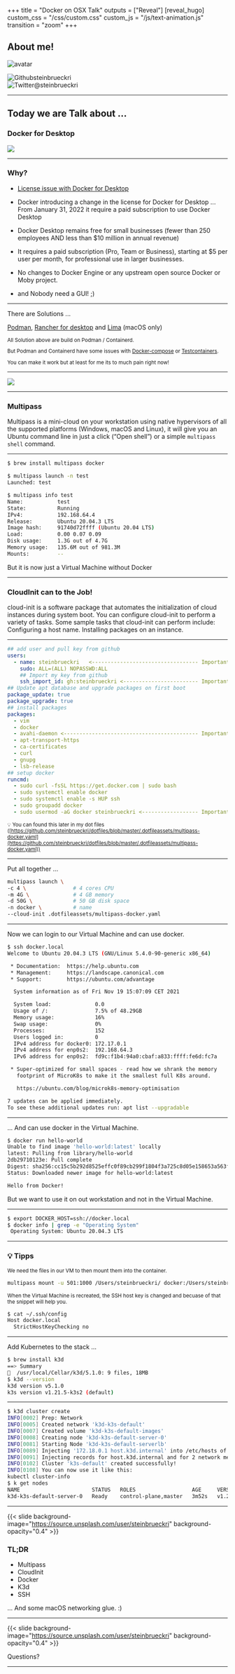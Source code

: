 +++
title = "Docker on OSX Talk"
outputs = ["Reveal"]
[reveal_hugo]
custom_css = "/css/custom.css"
custom_js = "/js/text-animation.js"
transition = "zoom"
+++

<section data-noprocess class="present">
  <h2>About me!</h2>

  <img alt="avatar" class="avatar" src="/images/me.jpg"/>

  <img alt="Github" class="brand-icon" src="/images/icons/github-logo.svg"/>steinbrueckri
  <br/>
  <img alt="Twitter" class="brand-icon" src="/images/icons/twitter-logo.svg"/>@steinbrueckri

  <div class="text-animation-wrapper">
  <p class="text-animation"></p>
  </div>

</section>

---

## Today we are Talk about ...

### Docker for Desktop

![](https://docs.docker.com/desktop/mac/images/docker-tutorial-mac.png)

---

### Why?

- [License issue with Docker for Desktop](https://www.docker.com/blog/updating-product-subscriptions/)
- Docker introducing a change in the license for Docker for Desktop ... From January 31, 2022 it require a paid subscription to use Docker Desktop
- Docker Desktop remains free for small businesses (fewer than 250 employees AND less than $10 million in annual revenue)
- It requires a paid subscription (Pro, Team or Business), starting at $5 per user per month, for professional use in larger businesses.
- No changes to Docker Engine or any upstream open source Docker or Moby project.

- and Nobody need a GUI! ;)

---

There are Solutions ...

[Podman](https://podman.io/), [Rancher for desktop](https://rancherdesktop.io/) and [Lima](https://github.com/lima-vm/lima) (macOS only)

<small>
All Solution above are build on Podman / Containerd.

But Podman and Containerd have some issues with [Docker-compose](https://major.io/2021/07/09/rootless-container-management-with-docker-compose-and-podman/) or [Testcontainers](https://github.com/testcontainers/testcontainers-java/issues/2088).

You can make it work but at least for me its to much pain right now!

</small>

---

![](https://media.giphy.com/media/lKPFZ1nPKW8c8/giphy.gif)

---

### Multipass

Multipass is a mini-cloud on your workstation using native hypervisors of all the supported platforms (Windows, macOS and Linux), it will give you an Ubuntu command line in just a click (“Open shell”) or a simple `multipass shell` command.

---

```bash
$ brew install multipass docker

$ multipass launch -n test
Launched: test

$ multipass info test
Name:           test
State:          Running
IPv4:           192.168.64.4
Release:        Ubuntu 20.04.3 LTS
Image hash:     91740d72ffff (Ubuntu 20.04 LTS)
Load:           0.00 0.07 0.09
Disk usage:     1.3G out of 4.7G
Memory usage:   135.6M out of 981.3M
Mounts:         --
```

But it is now just a Virtual Machine without Docker

---

### CloudInit can to the Job!

cloud-init is a software package that automates the initialization of cloud instances during system boot. You can configure cloud-init to perform a variety of tasks. Some sample tasks that cloud-init can perform include: Configuring a host name. Installing packages on an instance.

---

```yaml
## add user and pull key from github
users:
  - name: steinbrueckri   <---------------------------------- Important part
    sudo: ALL=(ALL) NOPASSWD:ALL
    ## Import my key from github
    ssh_import_id: gh:steinbrueckri <------------------------ Important part
## Update apt database and upgrade packages on first boot
package_update: true
package_upgrade: true
## install packages
packages:
  - vim
  - docker
  - avahi-daemon <------------------------------------------- Important part
  - apt-transport-https
  - ca-certificates
  - curl
  - gnupg
  - lsb-release
## setup docker
runcmd:
  - sudo curl -fsSL https://get.docker.com | sudo bash
  - sudo systemctl enable docker
  - sudo systemctl enable -s HUP ssh
  - sudo groupadd docker
  - sudo usermod -aG docker steinbrueckri <------------------ Important part
```

<small>💡 You can found this later in my dot files ([https://github.com/steinbrueckri/dotfiles/blob/master/.dotfileassets/multipass-docker.yaml](https://github.com/steinbrueckri/dotfiles/blob/master/.dotfileassets/multipass-docker.yaml)) </small>

---

Put all together ...

```bash
multipass launch \
-c 4 \               # 4 cores CPU
-m 4G \              # 4 GB memory
-d 50G \             # 50 GB disk space
-n docker \          # name
--cloud-init .dotfileassets/multipass-docker.yaml
```

---

Now we can login to our Virtual Machine and can use docker.

```bash
$ ssh docker.local
Welcome to Ubuntu 20.04.3 LTS (GNU/Linux 5.4.0-90-generic x86_64)

 * Documentation:  https://help.ubuntu.com
 * Management:     https://landscape.canonical.com
 * Support:        https://ubuntu.com/advantage

  System information as of Fri Nov 19 15:07:09 CET 2021

  System load:              0.0
  Usage of /:               7.5% of 48.29GB
  Memory usage:             16%
  Swap usage:               0%
  Processes:                152
  Users logged in:          0
  IPv4 address for docker0: 172.17.0.1
  IPv4 address for enp0s2:  192.168.64.3
  IPv6 address for enp0s2:  fd9c:f1b4:94a0:cbaf:a833:ffff:fe6d:fc7a

 * Super-optimized for small spaces - read how we shrank the memory
   footprint of MicroK8s to make it the smallest full K8s around.

   https://ubuntu.com/blog/microk8s-memory-optimisation

7 updates can be applied immediately.
To see these additional updates run: apt list --upgradable
```

---

... And can use docker in the Virtual Machine.

```bash
$ docker run hello-world
Unable to find image 'hello-world:latest' locally
latest: Pulling from library/hello-world
2db29710123e: Pull complete
Digest: sha256:cc15c5b292d8525effc0f89cb299f1804f3a725c8d05e158653a563f15e4f685
Status: Downloaded newer image for hello-world:latest

Hello from Docker!
```

But we want to use it on out workstation and not in the Virtual Machine.

---

```bash
$ export DOCKER_HOST=ssh://docker.local
$ docker info | grep -e "Operating System"
 Operating System: Ubuntu 20.04.3 LTS
```

---

### 💡 Tipps

<small>We need the files in our VM to then mount them into the container.</small>

```bash
multipass mount -u 501:1000 /Users/steinbrueckri/ docker:/Users/steinbrueckri
```

<small>When the Virtual Machine is recreated, the SSH host key is changed and becuase of that the snippet will help you.</small>

```bash
$ cat ~/.ssh/config
Host docker.local
  StrictHostKeyChecking no
```

---

Add Kubernetes to the stack ...

```bash
$ brew install k3d
==> Summary
🍺  /usr/local/Cellar/k3d/5.1.0: 9 files, 18MB
$ k3d --version
k3d version v5.1.0
k3s version v1.21.5-k3s2 (default)
```

---

```bash
$ k3d cluster create
INFO[0002] Prep: Network
INFO[0005] Created network 'k3d-k3s-default'
INFO[0007] Created volume 'k3d-k3s-default-images'
INFO[0008] Creating node 'k3d-k3s-default-server-0'
INFO[0081] Starting Node 'k3d-k3s-default-serverlb'
INFO[0089] Injecting '172.18.0.1 host.k3d.internal' into /etc/hosts of all nodes...
INFO[0091] Injecting records for host.k3d.internal and for 2 network members into CoreDNS configmap...
INFO[0102] Cluster 'k3s-default' created successfully!
INFO[0108] You can now use it like this:
kubectl cluster-info
$ k get nodes
NAME                       STATUS   ROLES                  AGE     VERSION
k3d-k3s-default-server-0   Ready    control-plane,master   3m52s   v1.21.5+k3s2
```

---

{{< slide background-image="https://source.unsplash.com/user/steinbrueckri" background-opacity="0.4" >}}

### TL;DR

- Multipass
- CloudInit
- Docker
- K3d
- SSH

... And some macOS networking glue. :)

---

{{< slide background-image="https://source.unsplash.com/user/steinbrueckri" background-opacity="0.4" >}}

Questions?

---
